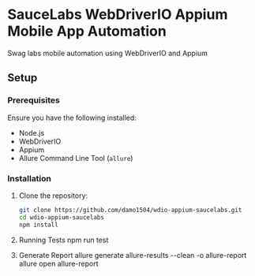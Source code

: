 # SauceLabs WebDriverIO Appium Mobile App Automation
Swag labs mobile automation using WebDriverIO and Appium

## Setup

### Prerequisites

Ensure you have the following installed:
- Node.js
- WebDriverIO
- Appium
- Allure Command Line Tool (`allure`)

### Installation

1. Clone the repository:
   ```bash
   git clone https://github.com/damo1504/wdio-appium-saucelabs.git
   cd wdio-appium-saucelabs
   npm install
   
2. Running Tests
   npm run test
   
3. Generate Report
   allure generate allure-results --clean -o allure-report
   allure open allure-report

